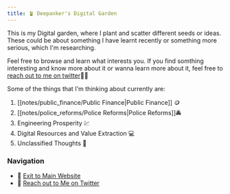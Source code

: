 ```yaml
---
title: 🪴 Deepanker's Digital Garden
---
```


This is my Digital garden, where I plant and scatter different seeds or ideas. These could be about something I have learnt recently or something more serious, which I'm researching.

Feel free to browse and learn what interests you. If you find somthing interesting and know more about it or wanna learn more about it, feel free to [reach out to me on twitter](https://twitter.com/deepankerkaul)✍🏻

Some of the things that I'm thinking about currently are:
1. [[notes/public_finance/Public Finance|Public Finance]] 🪙
2. [[notes/police_reforms/Police Reforms|Police Reforms]]🚔
3. Engineering Prosperity 💹
4. Digital Resources and Value Extraction 💻
5. Unclassified Thoughts 🔁


### Navigation
- 🐛 [Exit to Main Website](https://deepankerkoul.in/)
- 👀 [Reach out to Me on Twitter](https://twitter.com/deepankerkaul)